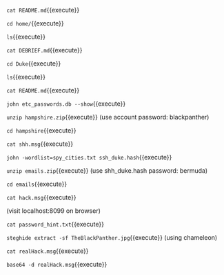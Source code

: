 `cat README.md`{{execute}}  

`cd home/`{{execute}}  

`ls`{{execute}}  

`cat DEBRIEF.md`{{execute}}  

`cd Duke`{{execute}}  

`ls`{{execute}}  

`cat README.md`{{execute}}  

`john etc_passwords.db --show`{{execute}}  

`unzip hampshire.zip`{{execute}} (use account password: blackpanther)  

`cd hampshire`{{execute}}  

`cat shh.msg`{{execute}}  

`john -wordlist=spy_cities.txt ssh_duke.hash`{{execute}}  

`unzip emails.zip`{{execute}} (use shh_duke.hash password: bermuda)

`cd emails`{{execute}}  

`cat hack.msg`{{execute}}  

(visit localhost:8099 on browser)  

`cat password_hint.txt`{{execute}}

`steghide extract -sf TheBlackPanther.jpg`{{execute}} (using chameleon)  

`cat realHack.msg`{{execute}}  

`base64 -d realHack.msg`{{execute}}  
